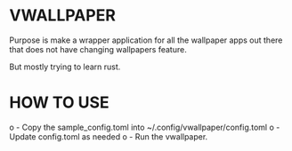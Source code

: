 # VWALLPAPER

Purpose is make a wrapper application for all the wallpaper apps out there that does not have changing wallpapers feature.

But mostly trying to learn rust.


# HOW TO USE
o - Copy the sample_config.toml into ~/.config/vwallpaper/config.toml
o - Update config.toml as needed
o - Run the vwallpaper.
